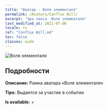 ```yaml
---
title: "Аватар - Воля элементаля"
permalink: /Avatars/Conflux Will/
excerpt: "Эра хаоса  Воля элементаля"
last_modified_at: 2021-07-06
locale: ru
ref: "Conflux Will.md"
toc: false
classes: wide
---
```

 ![Воля элементаля](/images/a/avatarFrame_117.png)

## Подробности

 **Описание:** Рамка аватара «Воля элементаля» 

 **Tips:** Выдается за участие в событии 

 **Is available:**  + 

